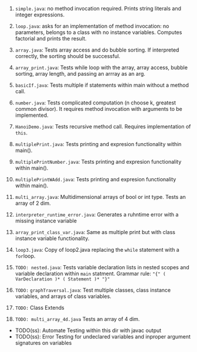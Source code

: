 1. `simple.java`: no method invocation required. Prints string literals and integer expressions.
2. `loop.java`: asks for an implementation of method invocation: no parameters, belongs to a class with no instance variables. Computes factorial and prints the result.
3. `array.java`: Tests array access and do bubble sorting. If interpreted correctly, the sorting should be successful.
4. `array_print.java`: Tests while loop with the array, array access, bubble sorting, array length, and passing an arrray as an arg. 
5. `basicIf.java`: Tests multiple if statements within main without a method call.
6. `number.java`: Tests complicated computation (n choose k, greatest common divisor). It requires method invocation with arguments to be implemented.
7. `HanoiDemo.java`: Tests recursive method call. Requires implementation of `this`. 
8. `multiplePrint.java`: Tests printing and expresion functionality within main().
9. `multiplePrintNumber.java`: Tests printing and expresion functionality within main().
10. `multiplePrintWAdd.java`: Tests printing and expresion functionality within main().
11. `multi_array.java`: Multidimensional arrays of bool or int type. Tests an array of 2 dim.
12. `interpreter_runtime_error.java`: Generates a ruhntime error with a missing instance variable
13. `array_print_class_var.java`: Same as multiple print but with class instance variable functionality.
14. `loop3.java`: Copy of loop2.java replacing the `while` statement with a `for`loop.
15. `TODO: nested.java`: Tests variable declaration lists in nested scopes and variable declaration within `main` statment. Grammar rule: `"{" ( VarDeclaration )* ( Statement )* "}"`

16. `TODO:` `graphTraversal.java`: Test multiple classes, class instance variables, and arrays of class variables.
17. `TODO:` Class Extends 
18. `TODO: multi_array_4d.java` Tests an array of 4 dim.

* TODO(ss): Automate Testing within this dir with javac output
* TODO(ss): Error Testing for undeclared variables and inproper argument signatures on variables 
